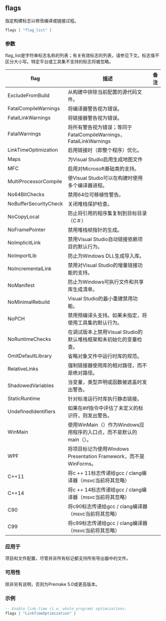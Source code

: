 ## flags

指定构建标志以修改编译或链接过程。

```lua
flags { "flag_list" }
```

### 参数

flag_list是字符串标志名称的列表；有关有效标志的列表，请参见下文。标志值不区分大小写。特定平台或工具集不支持的标志将被忽略。

| flag                  | 描述                                                         | 备注 |
| --------------------- | ------------------------------------------------------------ | ---- |
| ExcludeFromBuild      | 从构建中排除当前配置的源代码文件。                           |      |
| FatalCompileWarnings  | 将编译器警告视为错误。                                       |      |
| FatalLinkWarnings     | 将链接器警告视为错误。                                       |      |
| FatalWarnings         | 将所有警告视为错误；等同于FatalCompileWarnings，FatalLinkWarnings |      |
| LinkTimeOptimization  | 启用链接时（即整个程序）优化。                               |      |
| Maps                  | 为Visual Studio启用生成地图文件                              |      |
| MFC                   | 启用对Microsoft基础类的支持。                                |      |
| MultiProcessorCompile | 使Visual Studio可以在构建时使用多个编译器进程。              |      |
| No64BitChecks         | 禁用64位可移植性警告。                                       |      |
| NoBufferSecurityCheck | 关闭堆栈保护检查。                                           |      |
| NoCopyLocal           | 防止将引用的程序集复制到目标目录（C＃）                      |      |
| NoFramePointer        | 禁用堆栈帧指针的生成。                                       |      |
| NoImplicitLink        | 禁用Visual Studio自动链接依赖项目的默认行为。                |      |
| NoImportLib           | 防止为Windows DLL生成导入库。                                |      |
| NoIncrementalLink     | 禁用对Visual Studio的增量链接功能的支持。                    |      |
| NoManifest            | 防止为Windows可执行文件和共享库生成清单。                    |      |
| NoMinimalRebuild      | Visual Studio的最小重建禁用功能。                            |      |
| NoPCH                 | 禁用预编译头支持。如果未指定，将使用工具集的默认行为。       |      |
| NoRuntimeChecks       | 在调试版本上禁用Visual Studio的默认堆栈框架和未初始化的变量检查。 |      |
| OmitDefaultLibrary    | 省略对象文件中运行时库的规范。                               |      |
| RelativeLinks         | 强制链接器使用库的相对路径，而不是绝对路径。                 |      |
| ShadowedVariables     | 当变量，类型声明或函数被遮盖时发出警告。                     |      |
| StaticRuntime         | 针对标准运行时库执行静态链接。                               |      |
| UndefinedIdentifiers  | 如果在#if指令中评估了未定义的标识符，则发出警告。            |      |
| WinMain               | 使用WinMain（）作为Windows应用程序的入口点，而不是默认的main（）。 |      |
| WPF                   | 将项目标记为使用Windows Presentation Framework，而不是WinForms。 |      |
| C++11                 | 将c ++ 11标志传递给gcc / clang编译器（msvc当前将其忽略）     |      |
| C++14                 | 将c ++ 14标志传递给gcc / clang编译器（msvc当前将其忽略）     |      |
| C90                   | 将c90标志传递给gcc / clang编译器（msvc当前将其忽略）         |      |
| C99                   | 将c99标志传递给gcc / clang编译器（msvc当前将其忽略）         |      |

### 应用于

项目和文件配置，尽管并非所有标记都支持所有导出器中的文件。

### 可用性

除非另有说明，否则为Premake 5.0或更高版本。

### 示例

```lua
-- Enable link-time (i.e. whole program) optimizations.
flags { "LinkTimeOptimization" }
```

